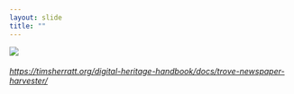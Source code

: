 ```yaml
---
layout: slide
title: ""
---
```



<section>
<a class="" href="https://timsherratt.org/digital-heritage-handbook/docs/trove-newspaper-harvester/"><img class="rotate-left" src="{{ site.baseurl }}/assets/images/harvester.png"></a>
<h6 class="rotate-left"><a class="external" href="https://timsherratt.org/digital-heritage-handbook/docs/trove-newspaper-harvester/">https://timsherratt.org/digital-heritage-handbook/docs/trove-newspaper-harvester/</a></h6>
</section>